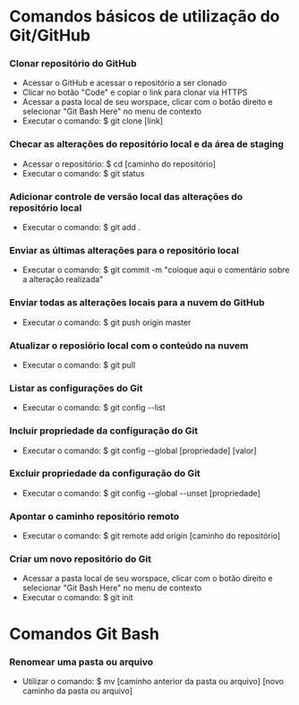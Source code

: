 # Comandos básicos de utilização do Git/GitHub
### Clonar repositório do GitHub
- Acessar o GitHub e acessar o repositório a ser clonado
- Clicar no botão "Code" e copiar o link para clonar via HTTPS
- Acessar a pasta local de seu worspace, clicar com o botão direito e selecionar "Git Bash Here" no menu de contexto
- Executar o comando: $ git clone [link]
### Checar as alterações do repositório local e da área de staging
- Acessar o repositório: $ cd [caminho do repositório]
- Executar o comando: $ git status
### Adicionar controle de versão local das alterações do repositório local
- Executar o comando: $ git add .
### Enviar as últimas alterações para o repositório local
- Executar o comando: $ git commit -m "coloque aqui o comentário sobre a alteração realizada"
### Enviar todas as alterações locais para a nuvem do GitHub
- Executar o comando: $ git push origin master
### Atualizar o reposiório local com o conteúdo na nuvem
- Executar o comando: $ git pull
### Listar as configurações do Git
- Executar o comando: $ git config --list
### Incluir propriedade da configuração do Git
- Executar o comando: $ git config --global [propriedade] [valor]
### Excluir propriedade da configuração do Git
- Executar o comando: $ git config --global --unset [propriedade]
### Apontar o caminho repositório remoto
- Executar o comando: $ git remote add origin [caminho do repositório]
### Criar um novo repositório do Git
- Acessar a pasta local de seu worspace, clicar com o botão direito e selecionar "Git Bash Here" no menu de contexto
- Executar o comando: $ git init
# Comandos Git Bash
### Renomear uma pasta ou arquivo
- Utilizar o comando: $ mv [caminho anterior da pasta ou arquivo] [novo caminho da pasta ou arquivo]
